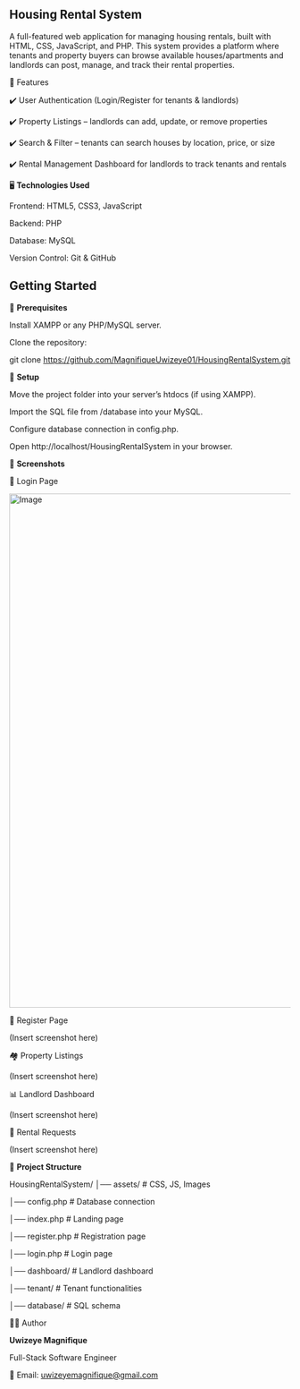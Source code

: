 ## Housing Rental System

A full-featured web application for managing housing rentals, built with HTML, CSS, JavaScript, and PHP. This system provides a platform where tenants and property buyers can browse available houses/apartments and landlords can post, manage, and track their rental properties.

📌 Features

✔️ User Authentication (Login/Register for tenants & landlords)

✔️ Property Listings – landlords can add, update, or remove properties

✔️ Search & Filter – tenants can search houses by location, price, or size

✔️ Rental Management Dashboard for landlords to track tenants and rentals





🖥️ **Technologies Used**

Frontend: HTML5, CSS3, JavaScript

Backend: PHP

Database: MySQL

Version Control: Git & GitHub




## Getting Started

🔹 **Prerequisites**

Install XAMPP or any PHP/MySQL server.

Clone the repository:

git clone https://github.com/MagnifiqueUwizeye01/HousingRentalSystem.git


🔹 **Setup**

Move the project folder into your server’s htdocs (if using XAMPP).

Import the SQL file from /database into your MySQL.

Configure database connection in config.php.

Open http://localhost/HousingRentalSystem in your browser.




📸 **Screenshots**

🔑 Login Page

<img width="1920" height="919" alt="Image" src="https://github.com/user-attachments/assets/5b747735-5cad-493e-b6d1-30cb46bf24de" />

📝 Register Page

(Insert screenshot here)

🏘️ Property Listings

(Insert screenshot here)

📊 Landlord Dashboard

(Insert screenshot here)

📩 Rental Requests

(Insert screenshot here)



📂 **Project Structure**

HousingRentalSystem/
│── assets/        # CSS, JS, Images

│── config.php     # Database connection

│── index.php      # Landing page

│── register.php   # Registration page

│── login.php      # Login page

│── dashboard/     # Landlord dashboard

│── tenant/        # Tenant functionalities

│── database/      # SQL schema





👨‍💻 Author

**Uwizeye Magnifique**

Full-Stack Software Engineer 

📧 Email: uwizeyemagnifique@gmail.com


